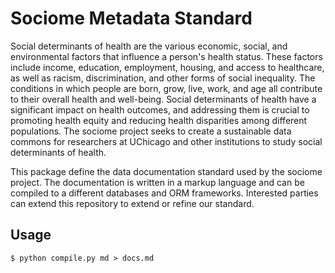 # Sociome Metadata Standard
Social determinants of health are the various economic, social, and environmental factors that influence a person's health status. These factors include income, education, employment, housing, and access to healthcare, as well as racism, discrimination, and other forms of social inequality. The conditions in which people are born, grow, live, work, and age all contribute to their overall health and well-being. Social determinants of health have a significant impact on health outcomes, and addressing them is crucial to promoting health equity and reducing health disparities among different populations.
The sociome project seeks to create a sustainable data commons for researchers at UChicago and other institutions to study social determinants of health. 

This package define the data documentation standard used by the sociome project. The documentation is written in a markup language and can be compiled to a different databases and ORM frameworks. Interested parties can extend this repository to extend or refine our standard. 

## Usage
```
$ python compile.py md > docs.md
```
